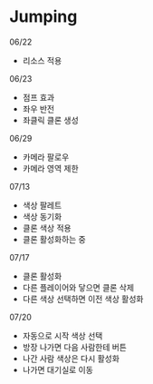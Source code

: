 # Jumping

06/22
- 리소스 적용

06/23
- 점프 효과
- 좌우 반전
- 좌클릭 클론 생성

06/29
- 카메라 팔로우
- 카메라 영역 제한

07/13
- 색상 팔레트
- 색상 동기화
- 클론 색상 적용
- 클론 활성화하는 중

07/17
- 클론 활성화
- 다른 플레이어와 닿으면 클론 삭제
- 다른 색상 선택하면 이전 색상 활성화

07/20
- 자동으로 시작 색상 선택
- 방장 나가면 다음 사람한테 버튼
- 나간 사람 색상은 다시 활성화
- 나가면 대기실로 이동
